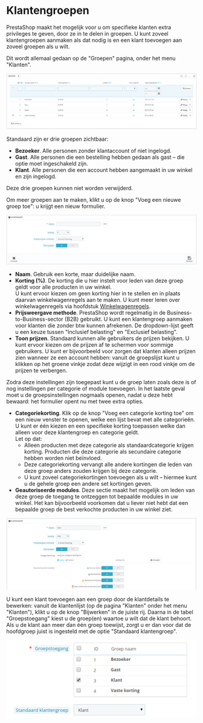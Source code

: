 # Klantengroepen

PrestaShop maakt het mogelijk voor u om specifieke klanten extra privileges te geven, door ze in te delen in groepen. U kunt zoveel klantengroepen aanmaken als dat nodig is en een klant toevoegen aan zoveel groepen als u wilt.

Dit wordt allemaal gedaan op de "Groepen" pagina, onder het menu "Klanten".

![](../../../.gitbook/assets/40534127.png)

Standaard zijn er drie groepen zichtbaar:

* **Bezoeker**. Alle personen zonder klantaccount of niet ingelogd.
* **Gast**. Alle personen die een bestelling hebben gedaan als gast – die optie moet ingeschakeld zijn.
* **Klant**. Alle personen die een account hebben aangemaakt in uw winkel en zijn ingelogd.

Deze drie groepen kunnen niet worden verwijderd.

Om meer groepen aan te maken, klikt u op de knop "Voeg een nieuwe groep toe": u krijgt een nieuw formulier.

![](../../../.gitbook/assets/40534130.png)

* **Naam**. Gebruik een korte, maar duidelijke naam.
* **Korting (%)**. De korting die u hier instelt voor leden van deze groep geldt voor alle producten in uw winkel.\
  U kunt ervoor kiezen om geen korting hier in te stellen en in plaats daarvan winkelwagenregels aan te maken. U kunt meer leren over winkelwagenregels via hoofdstuk [Winkelwagenregels](../prijsregels-en-waardebonnen-aanmaken/winkelwagenregels.md).
* **Prijsweergave methode**. PrestaShop wordt regelmatig in de Business-to-Business-sector (B2B) gebruikt. U kunt een klantengroep aanmaken voor klanten die zonder btw kunnen afrekenen. De dropdown-lijst geeft u een keuze tussen "Inclusief belasting" en "Exclusief belasting".
* **Toon prijzen**. Standaard kunnen alle gebruikers de prijzen bekijken. U kunt ervoor kiezen om de prijzen af te schermen voor sommige gebruikers. U kunt er bijvoorbeeld voor zorgen dat klanten alleen prijzen zien wanneer ze een account hebben: vanuit de groepslijst kunt u klikken op het groene vinkje zodat deze wijzigt in een rood vinkje om de prijzen te verbergen.

Zodra deze instellingen zijn toegepast kunt u de groep laten zoals deze is of nog instellingen per categorie of module toevoegen. In het laatste geval moet u de groepsinstellingen nogmaals openen, nadat u deze hebt bewaard: het formulier opent nu met twee extra opties.

* **Categoriekorting**. Klik op de knop "Voeg een categorie korting toe" om een nieuw venster te openen, welke een lijst bevat met alle categorieën. U kunt er één kiezen en een specifieke korting toepassen welke dan alleen voor deze klantengroep en categorie geldt.\
  Let op dat:&#x20;
  * Alleen producten met deze categorie als standaardcategorie krijgen korting. Producten die deze categorie als secundaire categorie hebben worden niet beïnvloed.
  * Deze categoriekorting vervangt alle andere kortingen die leden van deze groep anders zouden krijgen bij deze categorie.
  * U kunt zoveel categoriekortingen toevoegen als u wilt – hiermee kunt u de gehele groep een andere set kortingen geven.
* **Geautoriseerde modules**. Deze sectie maakt het mogelijk om leden van deze groep de toegang te ontzeggen tot bepaalde modules in uw winkel. Het kan bijvoorbeeld voorkomen dat u liever niet hebt dat een bepaalde groep de best verkochte producten in uw winkel ziet.

![](../../../.gitbook/assets/40534129.png)

U kunt een klant toevoegen aan een groep door de klantdetails te bewerken: vanuit de klantenlijst (op de pagina "Klanten" onder het menu "Klanten"), klikt u op de knop "Bijwerken" in de juiste rij. Daarna in de tabel "Groepstoegang" kiest u de groep(en) waartoe u wilt dat de klant behoort. Als u de klant aan meer dan één groep toewijst, zorgt u er dan voor dat de hoofdgroep juist is ingesteld met de optie "Standaard klantengroep".

![](../../../.gitbook/assets/40534132.png)
